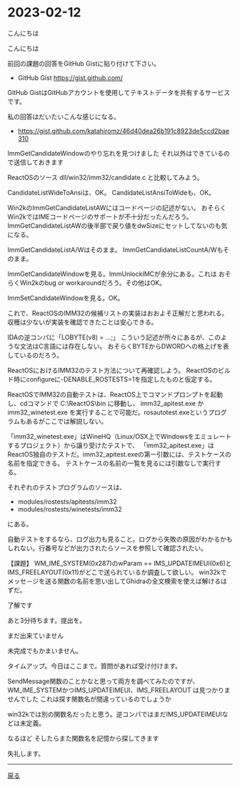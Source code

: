 # 2023-02-12

こんにちは

こんにちは

前回の課題の回答をGitHub Gistに貼り付けて下さい。

- GitHub Gist https://gist.github.com/

GitHub GistはGitHubアカウントを使用してテキストデータを共有するサービスです。

私の回答はだいたいこんな感じになる。

- https://gist.github.com/katahiromz/46d40dea26b191c8923de5ccd2bae310

ImmGetCandidateWindowのやり忘れを見つけました
それ以外はできているので送信しておきます

ReactOSのソース dll/win32/imm32/candidate.c と比較してみよう。

CandidateListWideToAnsiは、OK。
CandidateListAnsiToWideも、OK。

Win2kのImmGetCandidateListAWにはコードページの記述がない。
おそらくWin2kではIMEコードページのサポートが不十分だったんだろう。
ImmGetCandidateListAWの後半部で戻り値をdwSizeにセットしてないのも気になる。

ImmGetCandidateListA/Wはそのまま。
ImmGetCandidateListCountA/Wもそのまま。

ImmGetCandidateWindowを見る。ImmUnlockIMCが余分にある。これは
おそらくWin2kのbug or workaroundだろう。その他はOK。

ImmSetCandidateWindowを見る。OK。

これで、ReactOSのIMM32の候補リストの実装はおおよそ正解だと思われる。
収穫は少ないが実装を確認できたことは安心できる。

IDAの逆コンパに「LOBYTE(v8) = ...;」
こういう記述が所々にあるが、このような文法はC言語には存在しない。
おそらくBYTEからDWORDへの格上げを表しているのだろう。

ReactOSにおけるIMM32のテスト方法について再確認しよう。
ReactOSのビルド時にconfigureに-DENABLE_ROSTESTS=1を指定したものと仮定する。

ReactOSでIMM32の自動テストは、ReactOS上でコマンドプロンプトを起動し、cdコマンドで C:\ReactOS\bin に移動し、
imm32_apitest.exe か imm32_winetest.exe を実行することで可能だ。rosautotest.exeというプログラムもあるがここでは解説しない。

「imm32_winetest.exe」はWineHQ（Linux/OSX上でWindowsをエミュレートするプロジェクト）から譲り受けたテストで、
「imm32_apitest.exe」はReactOS独自のテストだ。imm32_apitest.exeの第一引数には、テストケースの名前を指定できる。
テストケースの名前の一覧を見るには引数なしで実行する。

それぞれのテストプログラムのソースは、

- modules/rostests/apitests/imm32
- modules/rostests/winetests/imm32

にある。

自動テストをするなら、ログ出力も見ること。ログから失敗の原因がわかるかもしれない。行番号などが出力されたらソースを参照して確認されたい。

【課題】
WM_IME_SYSTEM(0x287)のwParam == IMS_UPDATEIMEUI(0x6)とIMS_FREELAYOUT(0x11)がどこで送られているか調査して欲しい。
win32kでメッセ－ジを送る関数の名前を思い出してGhidraの全文検索を使えば解けるはずだ。

了解です

あと3分待ちます。提出を。

まだ出来ていません

未完成でもかまいません。

タイムアップ。今日はここまで。質問があれば受け付けます。

SendMessage関数のことかなと思って両方を調べてみたのですが、WM_IME_SYSTEMかつIMS_UPDATEIMEUI、IMS_FREELAYOUT
は見つかりませんでした
これは探す関数名が間違っているのでしょうか

win32kでは別の関数名だったと思う。逆コンパではまだIMS_UPDATEIMEUIなどは未定義。

なるほど
そしたらまた関数名を記憶から探してきます

失礼します。

---

[戻る](2023-02-05.md)
